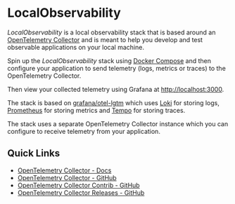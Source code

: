 # LocalObservability

_LocalObservability_ is a local observability stack that is based around an [OpenTelemetry Collector](https://opentelemetry.io/docs/collector) and is meant to help you develop and test observable applications on your local machine.

Spin up the _LocalObservability_ stack using [Docker Compose](https://docs.docker.com/compose) and then configure your application to send telemetry (logs, metrics or traces) to the OpenTelemetry Collector.

Then view your collected telemetry using Grafana at <http://localhost:3000>.

The stack is based on [grafana/otel-lgtm](https://grafana.com/blog/2024/03/13/an-opentelemetry-backend-in-a-docker-image-introducing-grafana/otel-lgtm/) which uses [Loki](https://grafana.com/oss/loki/) for storing logs, [Prometheus](https://prometheus.io/) for storing metrics and [Tempo](https://grafana.com/oss/tempo/) for storing traces.

The stack uses a separate OpenTelemetry Collector instance which you can configure to receive telemetry from your application.

## Quick Links

- [OpenTelemetry Collector - Docs](https://opentelemetry.io/docs/collector/)
- [OpenTelemetry Collector - GitHub](https://github.com/open-telemetry/opentelemetry-collector)
- [OpenTelemetry Collector Contrib - GitHub](https://github.com/open-telemetry/opentelemetry-collector-contrib)
- [OpenTelemetry Collector Releases - GitHub](https://github.com/open-telemetry/opentelemetry-collector-releases)
